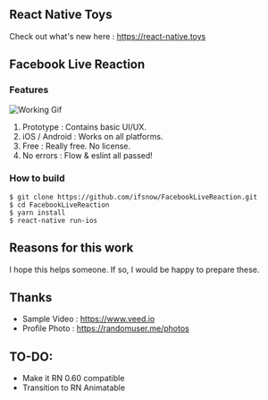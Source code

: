 ## React Native Toys

Check out what's new here : https://react-native.toys

## Facebook Live Reaction

### Features

![Working Gif](https://gph.is/g/Zdolzr8 "Demo Gif")

1. Prototype : Contains basic UI/UX.
2. iOS / Android : Works on all platforms.
3. Free : Really free. No license.
4. No errors : Flow & eslint all passed!

### How to build

```shell
$ git clone https://github.com/ifsnow/FacebookLiveReaction.git
$ cd FacebookLiveReaction
$ yarn install
$ react-native run-ios
```

## Reasons for this work

I hope this helps someone. If so, I would be happy to prepare these.

## Thanks

- Sample Video : https://www.veed.io
- Profile Photo : https://randomuser.me/photos

## TO-DO:

- Make it RN 0.60 compatible
- Transition to RN Animatable
